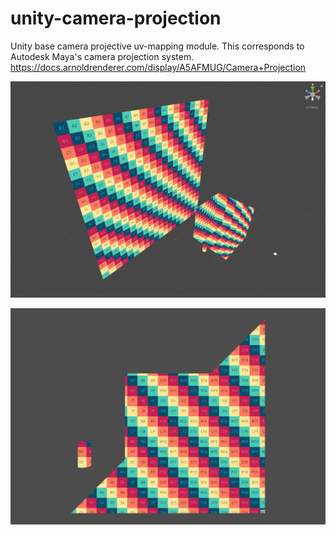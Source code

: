 # unity-camera-projection

Unity base camera projective uv-mapping module. This corresponds to Autodesk Maya's camera projection system. https://docs.arnoldrenderer.com/display/A5AFMUG/Camera+Projection

![img](Imgs/mapping01.PNG)

![img](Imgs/mapping02.PNG)

